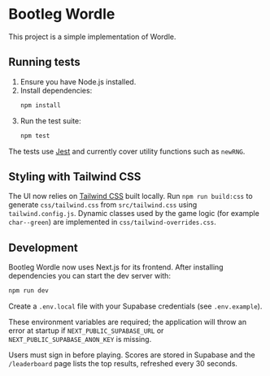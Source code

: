 # Bootleg Wordle

This project is a simple implementation of Wordle.

## Running tests

1. Ensure you have Node.js installed.
2. Install dependencies:
   ```bash
   npm install
   ```
3. Run the test suite:
   ```bash
   npm test
   ```

The tests use [Jest](https://jestjs.io/) and currently cover utility functions such as `newRNG`.

## Styling with Tailwind CSS

The UI now relies on [Tailwind CSS](https://tailwindcss.com/) built locally. Run
`npm run build:css` to generate `css/tailwind.css` from `src/tailwind.css` using
`tailwind.config.js`. Dynamic classes used by the game logic (for example
`char--green`) are implemented in `css/tailwind-overrides.css`.

## Development

Bootleg Wordle now uses Next.js for its frontend. After installing dependencies you can start the dev server with:

```bash
npm run dev
```

Create a `.env.local` file with your Supabase credentials (see `.env.example`).

These environment variables are required; the application will throw an error at startup if `NEXT_PUBLIC_SUPABASE_URL` or `NEXT_PUBLIC_SUPABASE_ANON_KEY` is missing.

Users must sign in before playing. Scores are stored in Supabase and the `/leaderboard` page lists the top results, refreshed every 30 seconds.
